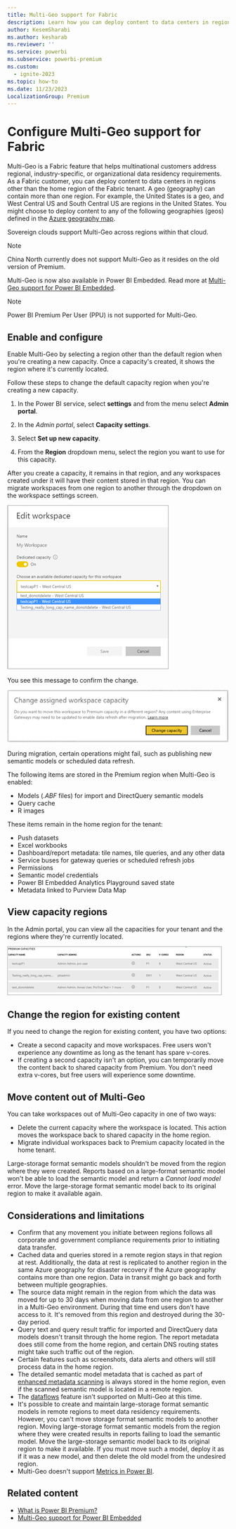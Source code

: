 ```yaml
---
title: Multi-Geo support for Fabric
description: Learn how you can deploy content to data centers in regions other than the home region of the Fabric tenant.
author: KesemSharabi
ms.author: kesharab
ms.reviewer: ''
ms.service: powerbi
ms.subservice: powerbi-premium
ms.custom:
  - ignite-2023
ms.topic: how-to
ms.date: 11/23/2023
LocalizationGroup: Premium
---
```


# Configure Multi-Geo support for Fabric

Multi-Geo is a Fabric feature that helps multinational customers address regional, industry-specific, or organizational data residency requirements. As a Fabric customer, you can deploy content to data centers in regions other than the home region of the Fabric tenant. A geo (geography) can contain more than one region. For example, the United States is a geo, and West Central US and South Central US are regions in the United States. You might choose to deploy content to any of the following geographies (geos) defined in the [Azure geography map](https://azure.microsoft.com/global-infrastructure/geographies/).

Sovereign clouds support Multi-Geo across regions within that cloud.

> [!NOTE]
> China North currently does not support Multi-Geo as it resides on the old version of Premium.

Multi-Geo is now also available in Power BI Embedded. Read more at [Multi-Geo support for Power BI Embedded](/power-bi/developer/embedded/embedded-multi-geo).

> [!NOTE]
> Power BI Premium Per User (PPU) is not supported for Multi-Geo.

## Enable and configure

Enable Multi-Geo by selecting a region other than the default region when you're creating a new capacity. Once a capacity's created, it shows the region where it's currently located.

Follow these steps to change the default capacity region when you're creating a new capacity.

1. In the Power BI service, select **settings** and from the menu select **Admin portal**.

2. In the *Admin portal*, select **Capacity settings**.

3. Select **Set up new capacity**.

4. From the **Region** dropdown menu, select the region you want to use for this capacity.

After you create a capacity, it remains in that region, and any workspaces created under it will have their content stored in that region. You can migrate workspaces from one region to another through the dropdown on the workspace settings screen.

![Screenshot showing the edit workspace settings screen to change the currently selected region.](media/service-admin-premium-multi-geo/power-bi-multi-geo-edit-workspace.png)

You see this message to confirm the change.

![Screenshot of a prompt confirming a change to the workspace region.](media/service-admin-premium-multi-geo/power-bi-multi-geo-change-assigned-workspace-capacity.png)

During migration, certain operations might fail, such as publishing new semantic models or scheduled data refresh.  

The following items are stored in the Premium region when Multi-Geo is enabled:

- Models (*.ABF* files) for import and DirectQuery semantic models
- Query cache
- R images

These items remain in the home region for the tenant:

- Push datasets
- Excel workbooks
- Dashboard/report metadata: tile names, tile queries, and any other data
- Service buses for gateway queries or scheduled refresh jobs
- Permissions
- Semantic model credentials
- Power BI Embedded Analytics Playground saved state
- Metadata linked to Purview Data Map

## View capacity regions

In the Admin portal, you can view all the capacities for your tenant and the regions where they're currently located.

![Screenshot of a table showing premium capacities and information relating to capacity name, capacity admins, actions, SKU, v-cores, region, and status.](media/service-admin-premium-multi-geo/power-bi-multi-geo-premium-capacities.png)

## Change the region for existing content

If you need to change the region for existing content, you have two options:

- Create a second capacity and move workspaces. Free users won't experience any downtime as long as the tenant has spare v-cores.
- If creating a second capacity isn't an option, you can temporarily move the content back to shared capacity from Premium. You don't need extra v-cores, but free users will experience some downtime.

## Move content out of Multi-Geo  

You can take workspaces out of Multi-Geo capacity in one of two ways:

- Delete the current capacity where the workspace is located. This action moves the workspace back to shared capacity in the home region.
- Migrate individual workspaces back to Premium capacity located in the home tenant.

Large-storage format semantic models shouldn't be moved from the region where they were created. Reports based on a large-format semantic model won't be able to load the semantic model and return a *Cannot load model* error. Move the large-storage format semantic model back to its original region to make it available again.

## Considerations and limitations

- Confirm that any movement you initiate between regions follows all corporate and government compliance requirements prior to initiating data transfer.
- Cached data and queries stored in a remote region stays in that region at rest. Additionally, the data at rest is replicated to another region in the same Azure geography for disaster recovery if the Azure geography contains more than one region. Data in transit might go back and forth between multiple geographies.
- The source data might remain in the region from which the data was moved for up to 30 days when moving data from one region to another in a Multi-Geo environment. During that time end users don't have access to it. It's removed from this region and destroyed during the 30-day period.
- Query text and query result traffic for imported and DirectQuery data models doesn't transit through the home region. The report metadata does still come from the home region, and certain DNS routing states might take such traffic out of the region.
- Certain features such as screenshots, data alerts and others will still process data in the home region.
- The detailed semantic model metadata that is cached as part of [enhanced metadata scanning](/power-bi/enterprise/service-admin-metadata-scanning) is always stored in the home region, even if the scanned semantic model is located in a remote region.
- The [dataflows](/power-bi/transform-model/dataflows/dataflows-introduction-self-service) feature isn't supported on Multi-Geo at this time.
- It's possible to create and maintain large-storage format semantic models in remote regions to meet data residency requirements. However, you can't move storage format semantic models to another region. Moving large-storage format semantic models from the region where they were created results in reports failing to load the semantic model. Move the large-storage semantic model back to its original region to make it available. If you must move such a model, deploy it as if it was a new model, and then delete the old model from the undesired region.
- Multi-Geo doesn't support [Metrics in Power BI](/power-bi/create-reports/service-goals-introduction).

## Related content

- [What is Power BI Premium?](/power-bi/enterprise/service-premium-what-is)
- [Multi-Geo support for Power BI Embedded](/power-bi/developer/embedded/embedded-multi-geo)

